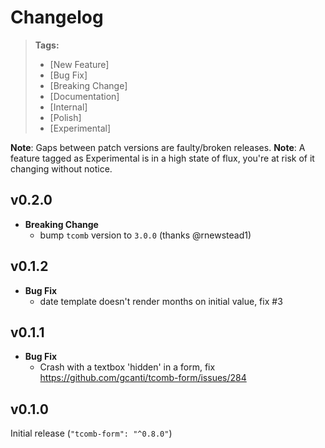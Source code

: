 # Changelog

> **Tags:**
> - [New Feature]
> - [Bug Fix]
> - [Breaking Change]
> - [Documentation]
> - [Internal]
> - [Polish]
> - [Experimental]

**Note**: Gaps between patch versions are faulty/broken releases.
**Note**: A feature tagged as Experimental is in a high state of flux, you're at risk of it changing without notice.

## v0.2.0

- **Breaking Change**
  - bump `tcomb` version to `3.0.0` (thanks @rnewstead1)

## v0.1.2

- **Bug Fix**
  - date template doesn't render months on initial value, fix #3

## v0.1.1

- **Bug Fix**
  - Crash with a textbox 'hidden' in a form, fix https://github.com/gcanti/tcomb-form/issues/284

## v0.1.0

Initial release (`"tcomb-form": "^0.8.0"`)